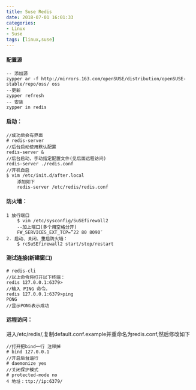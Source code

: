 ```yaml
---
title: Suse Redis
date: 2018-07-01 16:01:33
categories: 
- Linux 
- Suse
tags: [linux,suse]
---
```



#### 配置源
	-- 添加源
	zypper ar -f http://mirrors.163.com/openSUSE/distribution/openSUSE-stable/repo/oss/ oss
	--更新
	zypper refresh
	-- 安装
	zypper in redis

#### 启动：
	//成功后会有界面
	# redis-server
	//后台启动使用默认配置
	redis-server &
	//后台启动，手动指定配置文件(见后面远程访问)
	redis-server ./redis.conf
	//开机自启
	$ vim /etc/init.d/after.local
		添加如下
		redis-server /etc/redis/redis.conf

#### 防火墙：
	1 放行端口
		$ vim /etc/sysconfig/SuSEfirewall2
		--加上端口(多个用空格分开)
		FW_SERVICES_EXT_TCP=”22 80 8090″
	2. 启动、关闭、重启防火墙：
	    $ rcSuSEfirewall2 start/stop/restart

#### 测试连接(新建窗口)
	# redis-cli
	//以上命令将打开以下终端：
	redis 127.0.0.1:6379>
	//输入 PING 命令。
	redis 127.0.0.1:6379>ping
	PONG
	//显示PONG表示成功

#### 远程访问：

进入/etc/redis/,复制default.conf.example并重命名为redis.conf,然后修改如下

    //打开把bind一行 注释掉
    # bind 127.0.0.1
    //开启后台运行
    # daemonize yes
    //关闭保护模式
    # protected-mode no 
    4 地址：ttp://ip:6379/